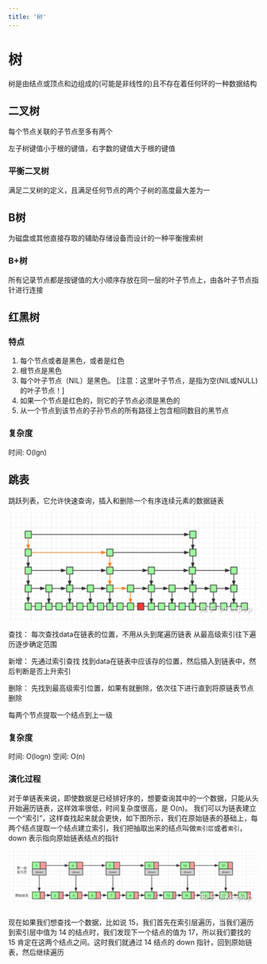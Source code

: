 ```yaml
---
title: '树'
---
```

# 树

树是由结点或顶点和边组成的(可能是非线性的)且不存在着任何环的一种数据结构

## 二叉树

每个节点关联的子节点至多有两个

左子树键值小于根的键值，右字数的键值大于根的键值

### 平衡二叉树

满足二叉树的定义，且满足任何节点的两个子树的高度最大差为一

## B树

为磁盘或其他直接存取的辅助存储设备而设计的一种平衡搜索树

### B+树

所有记录节点都是按键值的大小顺序存放在同一层的叶子节点上，由各叶子节点指针进行连接

## 红黑树

### 特点

1. 每个节点或者是黑色，或者是红色
2. 根节点是黑色
3. 每个叶子节点（NIL）是黑色。 [注意：这里叶子节点，是指为空(NIL或NULL)的叶子节点！]
4. 如果一个节点是红色的，则它的子节点必须是黑色的
5. 从一个节点到该节点的子孙节点的所有路径上包含相同数目的黑节点

### 复杂度

时间: O(lgn)

## 跳表

跳跃列表，它允许快速查询，插入和删除一个有序连续元素的数据链表

![](../../../resources/arithmetic/v2-8ff6ab429a349194ecab25e24ecee705_1440w.jpg)

查找： 每次查找data在链表的位置，不用从头到尾遍历链表   从最高级索引往下遍历逐步确定范围

新增： 先通过索引查找 找到data在链表中应该存的位置，然后插入到链表中，然后判断是否上升索引

删除： 先找到最高级索引位置，如果有就删除，依次往下进行直到将原链表节点删除

每两个节点提取一个结点到上一级

### 复杂度

时间: O(logn)
空间: O(n)

### 演化过程

对于单链表来说，即使数据是已经排好序的，想要查询其中的一个数据，只能从头开始遍历链表，这样效率很低，时间复杂度很高，是 O(n)。
我们可以为链表建立一个“索引”，这样查找起来就会更快，如下图所示，我们在原始链表的基础上，每两个结点提取一个结点建立索引，我们把抽取出来的结点叫做`索引层`或者`索引`，down 表示指向原始链表结点的指针

![](../../../resources/arithmetic/v2-2fd457402672f19b892930d12545aac0_1440w.jpg)

现在如果我们想查找一个数据，比如说 15，我们首先在索引层遍历，当我们遍历到索引层中值为 14 的结点时，我们发现下一个结点的值为 17，所以我们要找的 15 肯定在这两个结点之间。这时我们就通过 14 结点的 down 指针，回到原始链表，然后继续遍历



